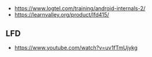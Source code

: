 # 

*  https://www.logtel.com/training/android-internals-2/
* https://learnvalley.org/product/lfd415/


## LFD

* https://www.youtube.com/watch?v=uv1fTmUjykg
